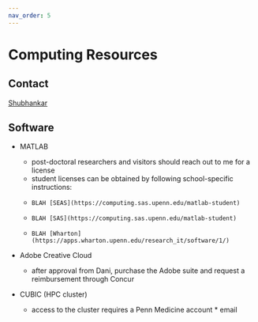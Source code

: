 ```yaml
---
nav_order: 5
---
```


# Computing Resources

## Contact
[Shubhankar](mailto:spatank@seas.upenn.edu)

## Software
* MATLAB
    * post-doctoral researchers and visitors should reach out to me for a license
    * student licenses can be obtained by following school-specific instructions:
    *     BLAH [SEAS](https://computing.sas.upenn.edu/matlab-student)
    *     BLAH [SAS](https://computing.sas.upenn.edu/matlab-student)
    *     BLAH [Wharton](https://apps.wharton.upenn.edu/research_it/software/1/)

* Adobe Creative Cloud
    * after approval from Dani, purchase the Adobe suite and request a reimbursement through Concur

* CUBIC (HPC cluster)
    * access to the cluster requires a Penn Medicine account
          * email 
